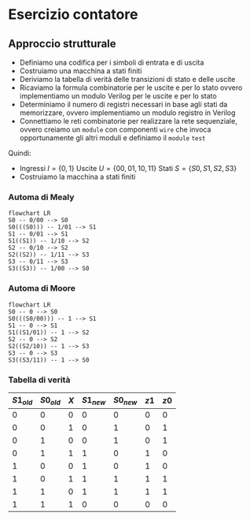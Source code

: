 # Esercizio contatore

## Approccio strutturale

- Definiamo una codifica per i simboli di entrata e di uscita
- Costruiamo una macchina a stati finiti
- Deriviamo la tabella di verità delle transizioni di stato e delle uscite
- Ricaviamo la formula combinatorie per le uscite e per lo stato ovvero implementiamo un modulo Verilog per le uscite e per lo stato
- Determiniamo il numero di registri necessari in base agli stati da memorizzare, ovvero implementiamo un modulo registro in Verilog
- Connettiamo le reti combinatorie per realizzare la rete sequenziale, ovvero creiamo un `module` con componenti `wire` che invoca opportunamente gli altri moduli e definiamo il `module` `test`

Quindi:
- Ingressi $I=\{0,1\}$ Uscite $U=\{00,01,10,11\}$ Stati $S=\{S0,S1,S2,S3\}$
- Costruiamo la macchina a stati finiti

### Automa di Mealy

```mermaid
flowchart LR
S0 -- 0/00 --> S0
S0(((S0))) -- 1/01 --> S1
S1 -- 0/01 --> S1
S1((S1)) -- 1/10 --> S2
S2 -- 0/10 --> S2
S2((S2)) -- 1/11 --> S3
S3 -- 0/11 --> S3
S3((S3)) -- 1/00 --> S0
```

### Automa di Moore

```mermaid
flowchart LR
S0 -- 0 --> S0
S0(((S0/00))) -- 1 --> S1
S1 -- 0 --> S1
S1((S1/01)) -- 1 --> S2
S2 -- 0 --> S2
S2((S2/10)) -- 1 --> S3
S3 -- 0 --> S3
S3((S3/11)) -- 1 --> S0
```

### Tabella di verità

| $S1_{old}$ | $S0_{old}$ | $X$ | $S1_{new}$ | $S0_{new}$ | $z1$ | $z0$ |
| ---- | ---- | --- | ---- | ---- | ---- | ---- |
| 0    | 0    | 0   | 0    | 0    | 0    | 0    |
| 0    | 0    | 1   | 0    | 1    | 0    | 1    |
| 0    | 1    | 0   | 0    | 1    | 0    | 1    |
| 0    | 1    | 1   | 1    | 0    | 1    | 0    |
| 1    | 0    | 0   | 1    | 0    | 1    | 0    |
| 1    | 0    | 1   | 1    | 1    | 1    | 1    |
| 1    | 1    | 0   | 1    | 1    | 1    | 1    |
| 1    | 1    | 1   | 0    | 0    | 0    | 0    | 

